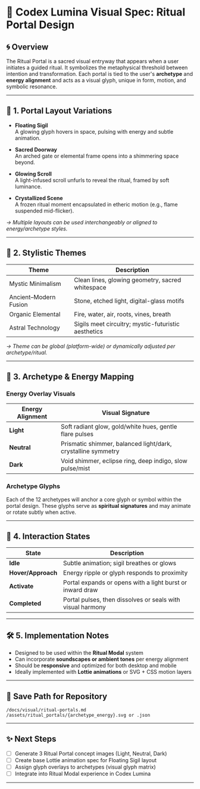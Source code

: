 # 📜 Codex Lumina Visual Spec: Ritual Portal Design

## 🌀 Overview
The Ritual Portal is a sacred visual entryway that appears when a user initiates a guided ritual. It symbolizes the metaphysical threshold between intention and transformation. Each portal is tied to the user's **archetype** and **energy alignment** and acts as a visual glyph, unique in form, motion, and symbolic resonance.

---

## 🔹 1. Portal Layout Variations

- **Floating Sigil**  
  A glowing glyph hovers in space, pulsing with energy and subtle animation.
  
- **Sacred Doorway**  
  An arched gate or elemental frame opens into a shimmering space beyond.

- **Glowing Scroll**  
  A light-infused scroll unfurls to reveal the ritual, framed by soft luminance.

- **Crystallized Scene**  
  A frozen ritual moment encapsulated in etheric motion (e.g., flame suspended mid-flicker).

*→ Multiple layouts can be used interchangeably or aligned to energy/archetype styles.*

---

## 🎨 2. Stylistic Themes

| Theme | Description |
|-------|-------------|
| Mystic Minimalism | Clean lines, glowing geometry, sacred whitespace |
| Ancient–Modern Fusion | Stone, etched light, digital-glass motifs |
| Organic Elemental | Fire, water, air, roots, vines, breath |
| Astral Technology | Sigils meet circuitry; mystic-futuristic aesthetics |

*→ Theme can be global (platform-wide) or dynamically adjusted per archetype/ritual.*

---

## 🧬 3. Archetype & Energy Mapping

### Energy Overlay Visuals

| Energy Alignment | Visual Signature |
|------------------|------------------|
| **Light**        | Soft radiant glow, gold/white hues, gentle flare pulses |
| **Neutral**      | Prismatic shimmer, balanced light/dark, crystalline symmetry |
| **Dark**         | Void shimmer, eclipse ring, deep indigo, slow pulse/mist |

### Archetype Glyphs
Each of the 12 archetypes will anchor a core glyph or symbol within the portal design. These glyphs serve as **spiritual signatures** and may animate or rotate subtly when active.

---

## 🔮 4. Interaction States

| State | Description |
|-------|-------------|
| **Idle** | Subtle animation; sigil breathes or glows |
| **Hover/Approach** | Energy ripple or glyph responds to proximity |
| **Activate** | Portal expands or opens with a light burst or inward draw |
| **Completed** | Portal pulses, then dissolves or seals with visual harmony |

---

## 🛠️ 5. Implementation Notes

- Designed to be used within the **Ritual Modal** system
- Can incorporate **soundscapes or ambient tones** per energy alignment
- Should be **responsive** and optimized for both desktop and mobile
- Ideally implemented with **Lottie animations** or SVG + CSS motion layers

---

## 📁 Save Path for Repository

```
/docs/visual/ritual-portals.md
/assets/ritual_portals/{archetype_energy}.svg or .json
```

---

## ✨ Next Steps

- [ ] Generate 3 Ritual Portal concept images (Light, Neutral, Dark)
- [ ] Create base Lottie animation spec for Floating Sigil layout
- [ ] Assign glyph overlays to archetypes (visual glyph matrix)
- [ ] Integrate into Ritual Modal experience in Codex Lumina

---
